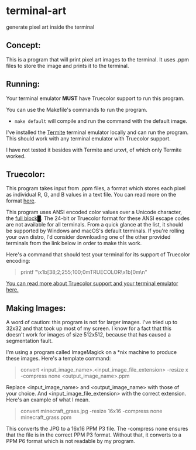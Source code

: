 # terminal-art
generate pixel art inside the terminal

## Concept:
This is a program that will print pixel art images to the terminal. It uses .ppm files to store the image and prints it to the terminal. 

## Running:
Your terminal emulator **MUST** have Truecolor support to run this program. 

You can use the Makefile's commands to run the program. 

  - `make default` will compile and run the command with the default image.

I've installed the [Termite](https://github.com/thestinger/termite) terminal emulator locally and can run the program. This should work with any terminal emulator with Truecolor support. 

I have not tested it besides with Termite and urxvt, of which only Termite worked. 

## Truecolor:

This program takes input from .ppm files, a format which stores each pixel as individual R, G, and B values in a text file. You can read more on the format [here](http://netpbm.sourceforge.net/doc/ppm.html).

This program uses ANSI encoded color values over a Unicode character, the [full block](https://www.fileformat.info/info/unicode/char/2588/index.html)█. The 24-bit or Truecolor format for these ANSI escape codes are not available for all terminals. From a quick glance at the list, it should be supported by Windows and macOS's default terminals. If you're rolling your own distro, I'd consider downloading one of the other provided terminals from the link below in order to make this work. 

Here's a command that should test your terminal for its support of Truecolor encoding:
> printf "\x1b[38;2;255;100;0mTRUECOLOR\x1b[0m\n"

[You can read more about Truecolor support and your terminal emulator here.](https://gist.github.com/XVilka/8346728#now-supporting-truecolor)

## Making Images:

A word of caution: this program is not for larger images. I've tried up to 32x32 and that took up most of my screen. I know for a fact that this doesn't work for images of size 512x512, because that has caused a segmentation fault.

I'm using a program called ImageMagick on a *nix machine to produce these images. Here's a template command:

> convert <input_image_name>.<input_image_file_extension> -resize <size1>x<size2> -compress none <output_image_name>.ppm

Replace <input_image_name> and <output_image_name> with those of your choice. And <input_image_file_extension> with the correct extension. Here's an example of what I mean.

> convert minecraft_grass.jpg -resize 16x16 -compress none minecraft_grass.ppm 

This converts the JPG to a 16x16 PPM P3 file. The -compress none ensures that the file is in the correct PPM P3 format. Without that, it converts to a PPM P6 format which is not readable by my program. 